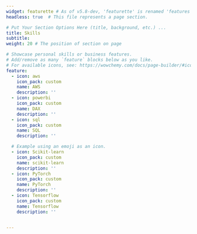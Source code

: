 ```yaml
---
widget: featurette # As of v5.8-dev, 'featurette' is renamed 'features'
headless: true  # This file represents a page section.

# Put Your Section Options Here (title, background, etc.) ...
title: Skills
subtitle:
weight: 20 # The position of section on page

# Showcase personal skills or business features.
# Add/remove as many `feature` blocks below as you like.
# For available icons, see: https://wowchemy.com/docs/page-builder/#icons
feature:
  - icon: aws
    icon_pack: custom
    name: AWS
    description: ''
  - icon: powerbi
    icon_pack: custom
    name: DAX
    description: ''
  - icon: sql
    icon_pack: custom
    name: SQL
    description: ''

  # Example using an emoji as an icon.
  - icon: Scikit-learn
    icon_pack: custom
    name: scikit-learn
    description: ''
  - icon: PyTorch
    icon_pack: custom
    name: PyTorch
    description: ''
  - icon: Tensorflow
    icon_pack: custom
    name: Tensorflow
    description: ''


---
```

